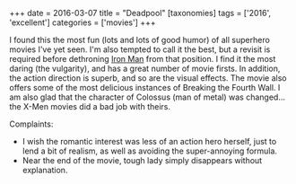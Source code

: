 +++
date = 2016-03-07
title = "Deadpool"
[taxonomies]
tags = ['2016', 'excellent']
categories = ['movies']
+++

I found this the most fun (lots and lots of good humor) of all superhero
movies I've yet seen. I'm also tempted to call it the best, but a
revisit is required before dethroning [Iron Man] from that position. I
find it the most daring (the vulgarity), and has a great number of movie
firsts. In addition, the action direction is superb, and so are the
visual effects. The movie also offers some of the most delicious
instances of Breaking the Fourth Wall. I am also glad that the character
of Colossus (man of metal) was changed... the X-Men movies did a bad
job with theirs.

Complaints:

-   I wish the romantic interest was less of an action hero herself,
    just to lend a bit of realism, as well as avoiding the
    super-annoying formula.
-   Near the end of the movie, tough lady simply disappears without
    explanation.

  [Iron Man]: @/iron-man.md
